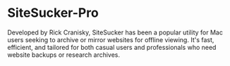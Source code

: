 # SiteSucker-Pro
Developed by Rick Cranisky, SiteSucker has been a popular utility for Mac users seeking to archive or mirror websites for offline viewing. It's fast, efficient, and tailored for both casual users and professionals who need website backups or research archives.  
